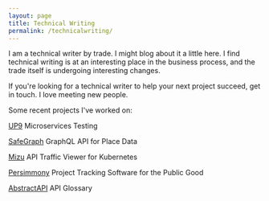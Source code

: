 ```yaml
---
layout: page
title: Technical Writing
permalink: /technicalwriting/
---
```


I am a technical writer by trade. I might blog about it a little here. I find technical writing is at an interesting place in the business process, and the trade itself is undergoing interesting changes. 

If you're looking for a technical writer to help your next project succeed, get in touch. I love meeting new people. 

Some recent projects I've worked on:

<a href="https://up9.com/docs/">UP9</a> Microservices Testing

<a href="https://docs.safegraph.com/docs">SafeGraph</a> GraphQL API for Place Data

<a href="https://getmizu.io/">Mizu</a> API Traffic Viewer for Kubernetes

<a href="https://www.persimmony.com/">Persimmony</a> Project Tracking Software for the Public Good

<a href="https://www.abstractapi.com/">AbstractAPI</a> API Glossary







